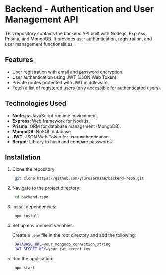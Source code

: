 # Backend - Authentication and User Management API

This repository contains the backend API built with Node.js, Express, Prisma, and MongoDB. It provides user authentication, registration, and user management functionalities.

## Features

- User registration with email and password encryption.
- User authentication using JWT (JSON Web Token).
- Private routes protected with JWT middleware.
- Fetch a list of registered users (only accessible for authenticated users).

## Technologies Used

- **Node.js**: JavaScript runtime environment.
- **Express**: Web framework for Node.js.
- **Prisma**: ORM for database management (MongoDB).
- **MongoDB**: NoSQL database.
- **JWT**: JSON Web Token for user authentication.
- **Bcrypt**: Library to hash and compare passwords.

## Installation

1. Clone the repository:

   ```bash
    git clone https://github.com/yourusername/backend-repo.git

   ```

2. Navigate to the project directory:

   ```bash
    cd backend-repo

   ```

3. Install dependencies:

   ```bash
    npm install

   ```

4. Set up environment variables:

   Create a `.env` file in the root directory and add the following:

   ```bash
    DATABASE_URL=your_mongodb_connection_string
    JWT_SECRET_KEY=your_jwt_secret_key

   ```

5. Run the application:

   ```bash
    npm start
   ```
